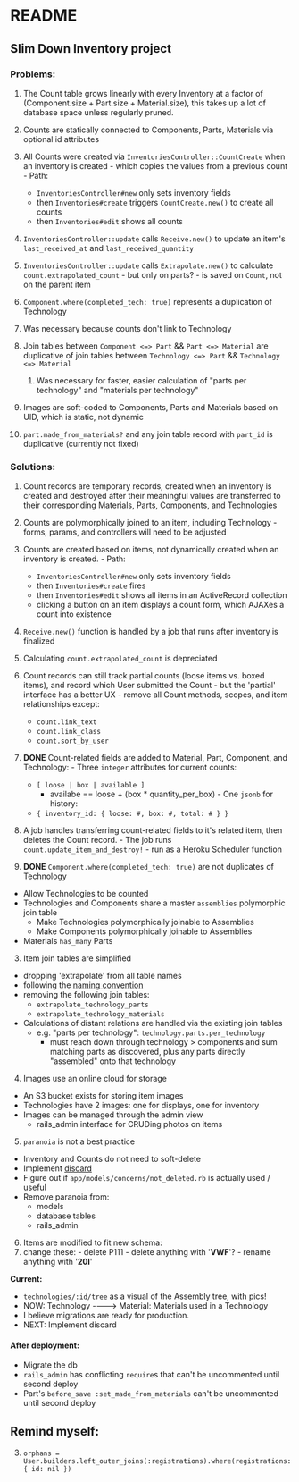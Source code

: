 # README
## Slim Down Inventory project
### Problems:
1. The Count table grows linearly with every Inventory at a factor of (Component.size + Part.size + Material.size), this takes up a lot of database space unless regularly pruned.
  1. Counts are statically connected to Components, Parts, Materials via optional id attributes
  2. All Counts were created via `InventoriesController::CountCreate` when an inventory is created
    - which copies the values from a previous count
    - Path:
      - `InventoriesController#new` only sets inventory fields
      - then `Inventories#create` triggers `CountCreate.new()` to create all counts
      - then `Inventories#edit` shows all counts
  3. `InventoriesController::update` calls `Receive.new()` to update an item's `last_received_at` and `last_received_quantity`
  4. `InventoriesController::update` calls `Extrapolate.new()` to calculate `count.extrapolated_count`
    - but only on parts?
    - is saved on `Count`, not on the parent item

2. `Component.where(completed_tech: true)` represents a duplication of Technology
  1. Was necessary because counts don't link to Technology

3. Join tables between `Component <=> Part` && `Part <=> Material` are duplicative of join tables between `Technology <=> Part` && `Technology <=> Material`
    1. Was necessary for faster, easier calculation of "parts per technology" and "materials per technology"

4. Images are soft-coded to Components, Parts and Materials based on UID, which is static, not dynamic

5. `part.made_from_materials?` and any join table record with `part_id` is duplicative (currently not fixed)

### Solutions:
1. Count records are temporary records, created when an inventory is created and destroyed after their meaningful values are transferred to their corresponding Materials, Parts, Components, and Technologies
  1. Counts are polymorphically joined to an item, including Technology
    - forms, params, and controllers will need to be adjusted
  2. Counts are created based on items, not dynamically created when an inventory is created.
    - Path:
      - `InventoriesController#new` only sets inventory fields
      - then `Inventories#create` fires
      - then `Inventories#edit` shows all items in an ActiveRecord collection
      - clicking a button on an item displays a count form, which AJAXes a count into existence
  3. `Receive.new()` function is handled by a job that runs after inventory is finalized
  4. Calculating `count.extrapolated_count` is depreciated

  5. Count records can still track partial counts (loose items vs. boxed items), and record which User submitted the Count
    - but the 'partial' interface has a better UX
    - remove all Count methods, scopes, and item relationships except:
      - `count.link_text`
      - `count.link_class`
      - `count.sort_by_user`
  6. **DONE** Count-related fields are added to Material, Part, Component, and Technology:
    - Three `integer` attributes for current counts:
      - `[ loose | box | available ]`
        - availabe == loose + (box * quantity_per_box)
    - One `jsonb` for history:
      - `{ inventory_id: { loose: #, box: #, total: # } }`
  7. A job handles transferring count-related fields to it's related item, then deletes the Count record.
    - The job runs `count.update_item_and_destroy!`
    - run as a Heroku Scheduler function
2. **DONE** `Component.where(completed_tech: true)` are not duplicates of Technology
  - Allow Technologies to be counted
  - Technologies and Components share a master `assemblies` polymorphic join table
    - Make Technologies polymorphically joinable to Assemblies
    - Make Components polymorphically joinable to Assemblies
  - Materials `has_many` Parts

3. Item join tables are simplified
  - dropping 'extrapolate' from all table names
  - following the [naming convention](https://guides.rubyonrails.org/association_basics.html#creating-join-tables-for-has-and-belongs-to-many-associations)
  - removing the following join tables:
    - `extrapolate_technology_parts`
    - `extrapolate_technology_materials`
  - Calculations of distant relations are handled via the existing join tables
    - e.g. "parts per technology": `technology.parts.per_technology`
      - must reach down through technology > components and sum matching parts as discovered, plus any parts directly "assembled" onto that technology

4. Images use an online cloud for storage
  - An S3 bucket exists for storing item images
  - Technologies have 2 images: one for displays, one for inventory
  - Images can be managed through the admin view
    * rails_admin interface for CRUDing photos on items

5. `paranoia` is not a best practice
  - Inventory and Counts do not need to soft-delete
  - Implement [discard](https://github.com/jhawthorn/discard)
  - Figure out if `app/models/concerns/not_deleted.rb` is actually used / useful
  - Remove paranoia from:
    - models
    - database tables
    - rails_admin

6. Items are modified to fit new schema:
  3. change these:
    - delete P111
    - delete anything with '**VWF**'?
    - rename anything with '**20l**'

**Current:**
- `technologies/:id/tree` as a visual of the Assembly tree, with pics!
- NOW: Technology ----> Material: Materials used in a Technology
- I believe migrations are ready for production.
- NEXT: Implement discard

#### After deployment:
* Migrate the db
* `rails_admin` has conflicting `require`s that can't be uncommented until second deploy
* Part's `before_save :set_made_from_materials` can't be uncommented until second deploy

## Remind myself:
3. `orphans = User.builders.left_outer_joins(:registrations).where(registrations: { id: nil })`
